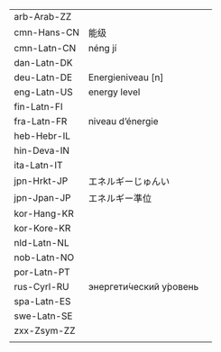 | | | |
|-|-|-|
| arb-Arab-ZZ |  |  |
| cmn-Hans-CN | 能级 |  |
| cmn-Latn-CN | néng jí |  |
| dan-Latn-DK |  |  |
| deu-Latn-DE | Energieniveau [n] |  |
| eng-Latn-US | energy level |  |
| fin-Latn-FI |  |  |
| fra-Latn-FR | niveau d’énergie |  |
| heb-Hebr-IL |  |  |
| hin-Deva-IN |  |  |
| ita-Latn-IT |  |  |
| jpn-Hrkt-JP | エネルギーじゅんい |  |
| jpn-Jpan-JP | エネルギー準位 |  |
| kor-Hang-KR |  |  |
| kor-Kore-KR |  |  |
| nld-Latn-NL |  |  |
| nob-Latn-NO |  |  |
| por-Latn-PT |  |  |
| rus-Cyrl-RU | энергети́ческий у́ровень |  |
| spa-Latn-ES |  |  |
| swe-Latn-SE |  |  |
| zxx-Zsym-ZZ |  |  |
|  |  |  |